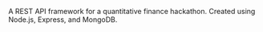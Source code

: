 A REST API framework for a quantitative finance hackathon. Created using Node.js, Express, and MongoDB.
